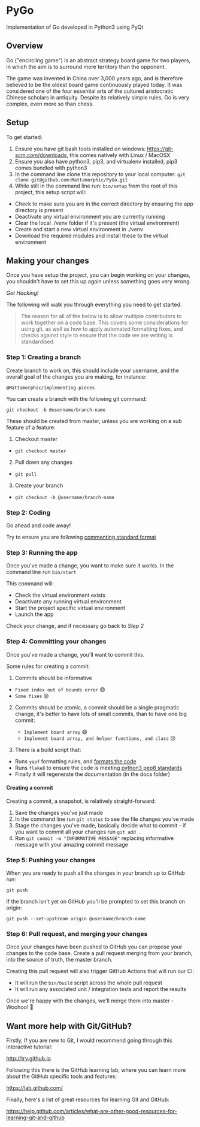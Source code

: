 # PyGo
Implementation of Go developed in Python3 using PyQt

## Overview
Go ("encircling game") is an abstract strategy board game for two players, in which the aim is to surround more territory than the opponent.

The game was invented in China over 3,000 years ago, and is therefore believed to be the oldest board game continuously played today. It was considered one of the four essential arts of the cultured aristocratic Chinese scholars in antiquity. Despite its relatively simple rules, Go is very complex, even more so than chess.

## Setup
To get started:

1. Ensure you have git bash tools installed on windows: https://git-scm.com/downloads, this comes natively with Linux / MacOSX
2. Ensure you also have python3, pip3, and virtualenv installed, pip3 comes bundled with python3
3. In the command line clone this repository to your local computer: `git clone git@github.com:Mattamorphic/PyGo.git`
4. While still in the command line run: `bin/setup` from the root of this project,  this setup script will:

- Check to make sure you are in the correct directory by ensuring the app directory is present
- Deactivate any virtual environment you are currently running
- Clear the local ./venv folder if it's present (the virtual environment)
- Create and start a new virtual environment in ./venv
- Download the required modules and install these to the virtual environment

## Making your changes
Once you have setup the project, you can begin working on your changes, you shouldn't have to set this up again unless something goes very wrong.

_Get Hacking!_

The following will walk you through everything you need to get started.


> The reason for all of the below is to allow multiple contributors to work together on a code base. This covers some considerations for using git, as well as how to apply automated formatting fixes, and checks against style to ensure that the code we are writing is standardised.


### Step 1: Creating a branch
Create branch to work on, this should include your username, and the overall goal of the changes you are making, for instance:

`@Mattamorphic/implementing-pieces`

You can create a branch with the following git command:

`git checkout -b @username/branch-name`

These should be created from master, unless you are working on a sub feature of a feature:

1. Checkout master
  - `git checkout master`
2. Pull down any changes
  - `git pull`
3. Create your branch
  - `git checkout -b @username/branch-name`

### Step 2: Coding
Go ahead and code away!

Try to ensure you are following [commenting standard format](http://google.github.io/styleguide/pyguide.html#38-comments-and-docstrings)

### Step 3: Running the app

Once you've made a change, you want to make sure it works.
In the command line run `bin/start`

This command will:

- Check the virtual environment exists
- Deactivate any running virtual environment
- Start the project specific virtual environment
- Launch the app

Check your change, and if necessary go back to _Step 2_

### Step 4: Committing your changes
Once you've made a change, you'll want to commit this.

Some rules for creating a commit:

1. Commits should be informative

- `Fixed index out of bounds error` :smile:
- `Some fixes` :cry:

2. Commits should be atomic, a commit should be a single pragmatic change, it's better to have lots of small commits, than to have one big commit:

   - `Implement board array` :smile:
   - `Implement board array, and helper functions, and class` :cry:

3. There is a build script that:

  - Runs `yapf` formatting rules, and [formats the code](https://github.com/google/yapf)
  - Runs `flake8` to ensure the code is meeting [python3 pep8 standards](https://www.python.org/dev/peps/pep-0008/)
  - Finally it will regenerate the documentation (in the docs folder)


 #### Creating a commit

 Creating a commit, a snapshot, is relatively straight-forward:

 1. Save the changes you've just made
 2. In the command line run `git status` to see the file changes you've made
 3. Stage the changes you've made, basically decide what to commit - if you want to commit all your changes run `git add .`
 4. Run `git commit -m "INFORMATIVE MESSAGE"` replacing informative message with your amazing commit message


### Step 5: Pushing your changes
When you are ready to push all the changes in your branch up to GitHub run:

`git push`

If the branch isn't yet on GitHub you'll be prompted to set this branch on origin:

`git push --set-upstream origin @username/branch-name`

### Step 6: Pull request, and merging your changes
Once your changes have been pushed to GitHub you can propose your changes to the code base. Create a pull request merging from your branch, into the source of truth, the master branch.

Creating this pull request will also trigger GitHub Actions that will run our CI:

- It will run the `bin/build` script across the whole pull request
- It will run any associated unit / integration tests and report the results

Once we're happy with the changes, we'll merge them into master - Woohoo! :tada:

## Want more help with Git/GitHub?
Firstly, If you are new to Git, I would recommend going through this interactive tutorial:

http://try.github.io

Following this there is the GitHub learning lab, where you can learn more about the GitHub specific tools and features:

https://lab.github.com/

Finally, here's a list of great resources for learning Git and GitHub:

https://help.github.com/articles/what-are-other-good-resources-for-learning-git-and-github
